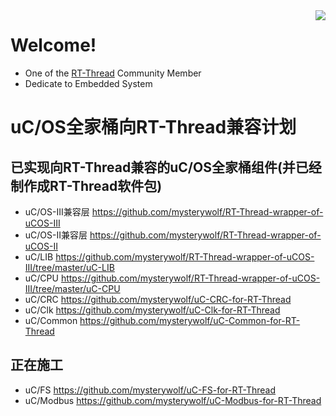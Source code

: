 <img align="right" src="https://github-readme-stats.vercel.app/api?username=mysterywolf&show_icons=true&icon_color=CE1D2D&text_color=718096&bg_color=ffffff&hide_title=true" />

# Welcome!
* One of the [RT-Thread](https://www.rt-thread.io/) Community Member
* Dedicate to Embedded System



# uC/OS全家桶向RT-Thread兼容计划

## 已实现向RT-Thread兼容的uC/OS全家桶组件(并已经制作成RT-Thread软件包)
- uC/OS-III兼容层 https://github.com/mysterywolf/RT-Thread-wrapper-of-uCOS-III
- uC/OS-II兼容层 https://github.com/mysterywolf/RT-Thread-wrapper-of-uCOS-II
- uC/LIB https://github.com/mysterywolf/RT-Thread-wrapper-of-uCOS-III/tree/master/uC-LIB
- uC/CPU https://github.com/mysterywolf/RT-Thread-wrapper-of-uCOS-III/tree/master/uC-CPU
- uC/CRC https://github.com/mysterywolf/uC-CRC-for-RT-Thread
- uC/Clk https://github.com/mysterywolf/uC-Clk-for-RT-Thread
- uC/Common https://github.com/mysterywolf/uC-Common-for-RT-Thread


## 正在施工
- uC/FS https://github.com/mysterywolf/uC-FS-for-RT-Thread
- uC/Modbus https://github.com/mysterywolf/uC-Modbus-for-RT-Thread
